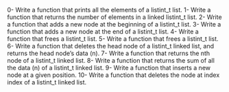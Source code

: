 0-	Write a function that prints all the elements of a listint_t list.
1-	Write a function that returns the number of elements in a linked listint_t list.
2-	Write a function that adds a new node at the beginning of a listint_t list.
3-	Write a function that adds a new node at the end of a listint_t list.
4-	Write a function that frees a listint_t list.
5-	Write a function that frees a listint_t list.
6-	Write a function that deletes the head node of a listint_t linked list, and returns the head node’s data (n).
7-	Write a function that returns the nth node of a listint_t linked list.
8-	Write a function that returns the sum of all the data (n) of a listint_t linked list.
9-	Write a function that inserts a new node at a given position.
10-	Write a function that deletes the node at index index of a listint_t linked list.


